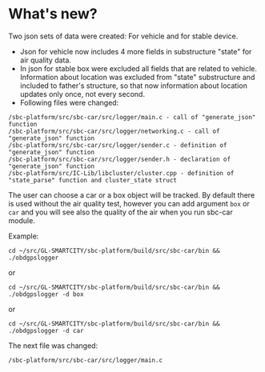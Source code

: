 # What's new?

Two json sets of data were created: For vehicle and for stable device. 
 - Json for vehicle now includes 4 more fields in substructure "state" for air quality data.
 - In json for stable box were excluded all fields that are related to vehicle. Information about location was excluded from "state" substructure and included to father's structure, so that now information about location updates only once, not every second. 
 - Following files were changed:
```
/sbc-platform/src/sbc-car/src/logger/main.c - call of "generate_json" function
/sbc-platform/src/sbc-car/src/logger/networking.c - call of "generate_json" function
/sbc-platform/src/sbc-car/src/logger/sender.c - definition of "generate_json" function
/sbc-platform/src/sbc-car/src/logger/sender.h - declaration of "generate_json" function
/sbc-platform/src/IC-Lib/libcluster/cluster.cpp - definition of "state_parse" function and cluster_state struct
```

The user can choose a car or a box object will be tracked. By default there is used <car> without the air quality test, however you can add argument ```box``` or ```car``` and you will see also the quality of the air when you run sbc-car module.

Example:
```
cd ~/src/GL-SMARTCITY/sbc-platform/build/src/sbc-car/bin && ./obdgpslogger
```
or

```
cd ~/src/GL-SMARTCITY/sbc-platform/build/src/sbc-car/bin && ./obdgpslogger -d box
```
or

```
cd ~/src/GL-SMARTCITY/sbc-platform/build/src/sbc-car/bin && ./obdgpslogger -d car
```
The next file was changed:
```
/sbc-platform/src/sbc-car/src/logger/main.c
```



